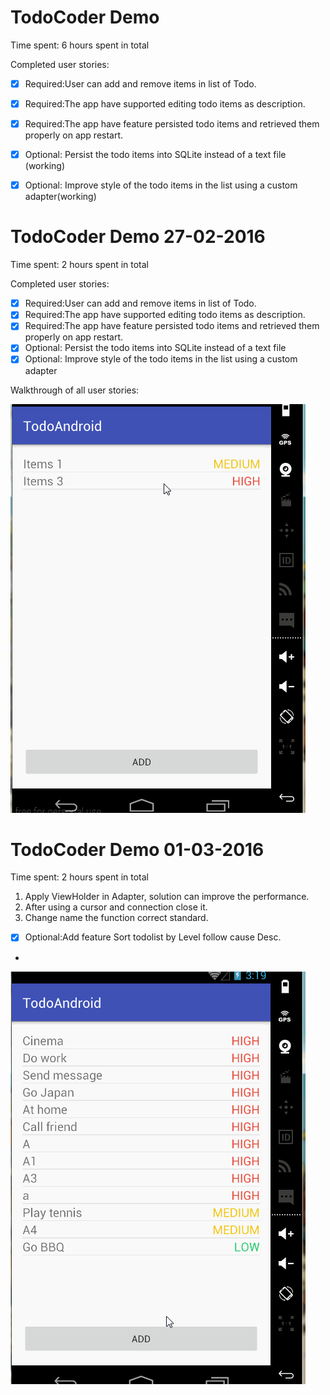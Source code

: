 # TodoCoder Demo
Time spent: 6 hours spent in total

Completed user stories:

* [x] Required:User can add and remove items in list of Todo.
* [x] Required:The app have supported editing todo items as description.
* [x] Required:The app have feature persisted todo items and retrieved them properly on app restart.
* [x] Optional: Persist the todo items into SQLite instead of a text file (working)
* [x] Optional: Improve style of the todo items in the list using a custom adapter(working)


# TodoCoder Demo 27-02-2016
Time spent: 2 hours spent in total

Completed user stories:

* [x] Required:User can add and remove items in list of Todo.
* [x] Required:The app have supported editing todo items as description.
* [x] Required:The app have feature persisted todo items and retrieved them properly on app restart.
* [x] Optional: Persist the todo items into SQLite instead of a text file
* [x] Optional: Improve style of the todo items in the list using a custom adapter

Walkthrough of all user stories:

![Video Walkthrough](https://github.com/k4netmt/TodoCoder/blob/master/todoandroid27022016.gif)

# TodoCoder Demo 01-03-2016
Time spent: 2 hours spent in total
1. Apply ViewHolder in Adapter, solution can improve the performance.
2. After using a cursor and connection close it.
3. Change name the function correct standard.
* [x] Optional:Add feature Sort todolist by Level follow cause Desc.
* 
![Video Walkthrough](https://raw.githubusercontent.com/k4netmt/TodoCoder/48dd77f745a0efc41efbc3686cabe61e1122c59c/todoandroid.gif)
